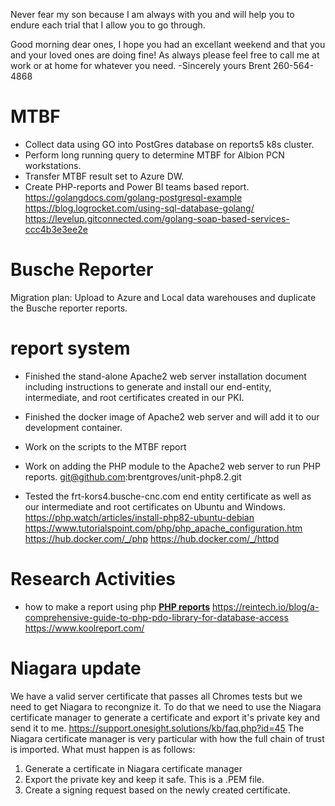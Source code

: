 Never fear my son because I am always with you and will help you to endure each trial that I allow you to go through.

Good morning dear ones,
I hope you had an excellant weekend and that you and your loved ones are doing fine! As always please feel free to call me at work or at home for whatever you need.
-Sincerely yours
Brent
260-564-4868

# MTBF
- Collect data using GO into PostGres database on reports5 k8s cluster.
- Perform long running query to determine MTBF for Albion PCN workstations.
- Transfer MTBF result set to Azure DW.
- Create PHP-reports and Power BI teams based report.
https://golangdocs.com/golang-postgresql-example
https://blog.logrocket.com/using-sql-database-golang/
https://levelup.gitconnected.com/golang-soap-based-services-ccc4b3e3ee2e

# Busche Reporter
Migration plan:
Upload to Azure and Local data warehouses and duplicate the Busche reporter reports.

# report system
- Finished the stand-alone Apache2 web server installation document including instructions to generate and install our end-entity, intermediate, and root certificates created in our PKI.

- Finished the docker image of Apache2 web server and will add it to our development container.
- Work on the scripts to the MTBF report
- Work on adding the PHP module to the Apache2 web server to run PHP reports.
git@github.com:brentgroves/unit-php8.2.git
- Tested the frt-kors4.busche-cnc.com end entity certificate as well as our intermediate and root certificates on Ubuntu and Windows.
https://php.watch/articles/install-php82-ubuntu-debian
https://www.tutorialspoint.com/php/php_apache_configuration.htm
https://hub.docker.com/_/php
https://hub.docker.com/_/httpd

# Research Activities
- how to make a report using php
**[PHP reports](https://jdorn.github.io/php-reports/)**
https://reintech.io/blog/a-comprehensive-guide-to-php-pdo-library-for-database-access
https://www.koolreport.com/

# Niagara update
We have a valid server certificate that passes all Chromes tests but we need to get Niagara to recongnize it.  To do that we need to use the Niagara certificate manager to generate a certificate and export it's private key and send it to me.
https://support.onesight.solutions/kb/faq.php?id=45
The Niagara certificate manager is very particular with how the full chain of trust is imported. What must happen is as follows:
1. Generate a certificate in Niagara certificate manager
2. Export the private key and keep it safe. This is a .PEM file.
3. Create a signing request based on the newly created certificate.
